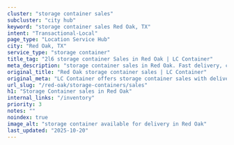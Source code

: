 ```yaml
---
cluster: "storage container sales"
subcluster: "city hub"
keyword: "storage container sales Red Oak, TX"
intent: "Transactional-Local"
page_type: "Location Service Hub"
city: "Red Oak, TX"
service_type: "storage container"
title_tag: "2l6 storage container Sales in Red Oak | LC Container"
meta_description: "storage container sales in Red Oak. Fast delivery, competitive pricing. Serving storage containers area. Quote ID: DV0. Call (214) 524-4168 for your free quote today."
original_title: "Red Oak storage container sales | LC Container"
original_meta: "LC Container offers storage container sales with delivery in Red Oak, TX. Local. Fast quotes. Since 2003."
url_slug: "/red-oak/storage-containers/sales"
h1: "Storage Container sales in Red Oak"
internal_links: "/inventory"
priority: 3
notes: ""
noindex: true
image_alt: "storage container available for delivery in Red Oak"
last_updated: "2025-10-20"
---
```


<!-- TODO: Add unique city/inventory copy, images, and internal links here. -->
